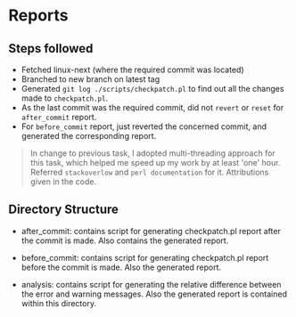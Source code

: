 # Reports
## Steps followed
- Fetched linux-next (where the required commit was located)
- Branched to new branch on latest tag
- Generated `git log ./scripts/checkpatch.pl` to find out all the changes made to `checkpatch.pl`.
- As the last commit was the required commit, did not `revert` or `reset` for `after_commit` report.
- For `before_commit` report, just reverted the concerned commit, and generated the corresponding report.

> In change to previous task, I adopted multi-threading approach for this task, which helped me speed up my work by at least 'one' hour. Referred `stackoverlow` and `perl documentation` for it. Attributions given in the code.

## Directory Structure
- after_commit: contains script for generating checkpatch.pl report after the commit is made. Also contains the generated report.

- before_commit: contains script for generating checkpatch.pl report before the commit is made. Also the generated report.

- analysis: contains script for generating the relative difference between the error and warning messages. Also the generated report is contained within this directory.

